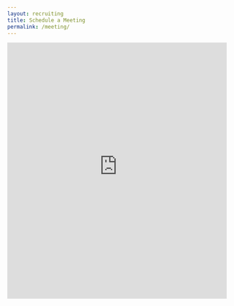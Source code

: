 ```yaml
---
layout: recruiting
title: Schedule a Meeting
permalink: /meeting/
---
```

<iframe height="588" allowTransparency="true" frameborder="0" scrolling="no" style="width:100%;border:none"  src="https://karenandjoedonovan.wufoo.com/embed/zf5vhs50t6i4dy/"></iframe>

<style>
.post-title.entry-title {display: none;}
</style>
